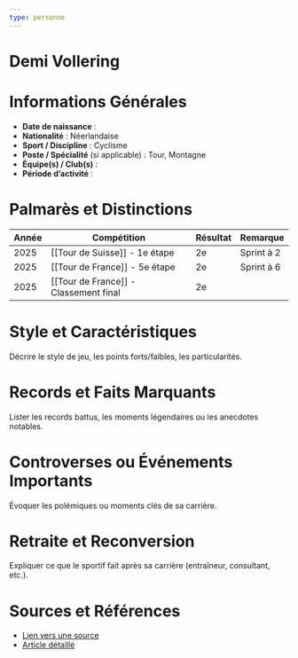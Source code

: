 ```yaml
---
type: personne
---
```


# Demi Vollering

# Informations Générales
- **Date de naissance** :  
- **Nationalité** :  Néerlandaise
- **Sport / Discipline** :  Cyclisme
- **Poste / Spécialité** (si applicable) :  Tour, Montagne
- **Équipe(s) / Club(s)** :  
- **Période d’activité** :  

# Palmarès et Distinctions
| Année | Compétition                           | Résultat | Remarque   |
| ----- | ------------------------------------- | -------- | ---------- |
| 2025  | [[Tour de Suisse]] - 1e étape         | 2e       | Sprint à 2 |
| 2025  | [[Tour de France]] - 5e étape         | 2e       | Sprint à 6 |
| 2025  | [[Tour de France]] - Classement final | 2e       |            |

# Style et Caractéristiques
Décrire le style de jeu, les points forts/faibles, les particularités.

# Records et Faits Marquants
Lister les records battus, les moments légendaires ou les anecdotes notables.

# Controverses ou Événements Importants
Évoquer les polémiques ou moments clés de sa carrière.

# Retraite et Reconversion
Expliquer ce que le sportif fait après sa carrière (entraîneur, consultant, etc.).

# Sources et Références
- [Lien vers une source](#)
- [Article détaillé](#)
